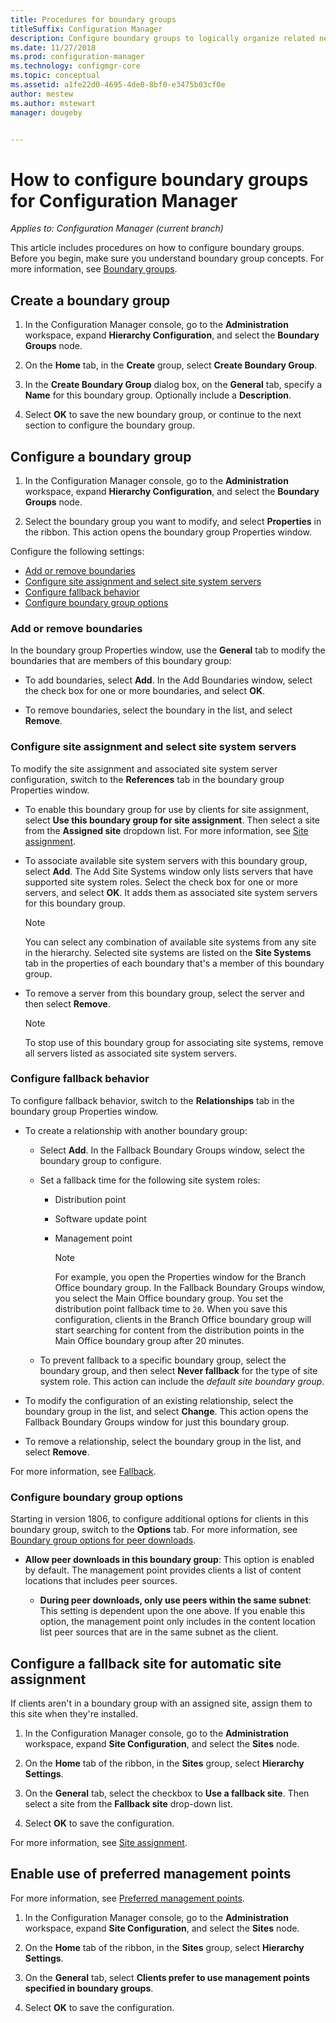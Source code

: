 ```yaml
---
title: Procedures for boundary groups
titleSuffix: Configuration Manager
description: Configure boundary groups to logically organize related network locations called boundaries.
ms.date: 11/27/2018
ms.prod: configuration-manager
ms.technology: configmgr-core
ms.topic: conceptual
ms.assetid: a1fe22d0-4695-4de0-8bf0-e3475b03cf0e
author: mestew
ms.author: mstewart
manager: dougeby


---
```


# How to configure boundary groups for Configuration Manager

*Applies to: Configuration Manager (current branch)*

This article includes procedures on how to configure boundary groups. Before you begin, make sure you understand boundary group concepts. For more information, see [Boundary groups](boundary-groups.md).



## <a name="bkmk_create"></a> Create a boundary group  

1.  In the Configuration Manager console, go to the **Administration** workspace, expand **Hierarchy Configuration**, and select the **Boundary Groups** node.  

2.  On the **Home** tab, in the **Create** group, select **Create Boundary Group**.  

3.  In the **Create Boundary Group** dialog box, on the **General** tab, specify a **Name** for this boundary group. Optionally include a **Description**.  

4.  Select **OK** to save the new boundary group, or continue to the next section to configure the boundary group.  


## <a name="bkmk_config"></a> Configure a boundary group  

1.  In the Configuration Manager console, go to the **Administration** workspace, expand **Hierarchy Configuration**, and select the **Boundary Groups** node.  

2.  Select the boundary group you want to modify, and select **Properties** in the ribbon. This action opens the boundary group Properties window.  

Configure the following settings:  
- [Add or remove boundaries](#bkmk_add)  
- [Configure site assignment and select site system servers](#bkmk_references)  
- [Configure fallback behavior](#bkmk_bg-fallback)  
- [Configure boundary group options](#bkmk_options)  


### <a name="bkmk_add"></a> Add or remove boundaries

In the boundary group Properties window, use the **General** tab to modify the boundaries that are members of this boundary group:  

- To add boundaries, select **Add**. In the Add Boundaries window, select the check box for one or more boundaries, and select **OK**.  

- To remove boundaries, select the boundary in the list, and select **Remove**.  


### <a name="bkmk_references"></a> Configure site assignment and select site system servers

To modify the site assignment and associated site system server configuration, switch to the **References** tab in the boundary group Properties window.  

- To enable this boundary group for use by clients for site assignment, select **Use this boundary group for site assignment**. Then select a site from the **Assigned site** dropdown list. For more information, see [Site assignment](boundary-groups.md#site-assignment).  

- To associate available site system servers with this boundary group, select **Add**. The Add Site Systems window only lists servers that have supported site system roles. Select the check box for one or more servers, and select **OK**. It adds them as associated site system servers for this boundary group.  

    > [!NOTE]  
    >  You can select any combination of available site systems from any site in the hierarchy. Selected site systems are listed on the **Site Systems** tab in the properties of each boundary that's a member of this boundary group.  

- To remove a server from this boundary group, select the server and then select **Remove**.  

    > [!NOTE]  
    >  To stop use of this boundary group for associating site systems, remove all servers listed as associated site system servers.  


### <a name="bkmk_bg-fallback"></a> Configure fallback behavior

To configure fallback behavior, switch to the **Relationships** tab in the boundary group Properties window.  

- To create a relationship with another boundary group:  

  - Select **Add**. In the Fallback Boundary Groups window, select the boundary group to configure.  

  - Set a fallback time for the following site system roles:  
    - Distribution point  
    - Software update point  
    - Management point  

      > [!Note]  
      > For example, you open the Properties window for the Branch Office boundary group. In the Fallback Boundary Groups window, you select the Main Office boundary group. You set the distribution point fallback time to `20`. When you save this configuration, clients in the Branch Office boundary group will start searching for content from the distribution points in the Main Office boundary group after 20 minutes.  

  - To prevent fallback to a specific boundary group, select the boundary group, and then select **Never fallback** for the type of site system role. This action can include the *default site boundary group*.  

- To modify the configuration of an existing relationship, select the boundary group in the list, and select **Change**. This action opens the Fallback Boundary Groups window for just this boundary group.  
 
- To remove a relationship, select the boundary group in the list, and select **Remove**.  

For more information, see [Fallback](boundary-groups.md#fallback). 


### <a name="bkmk_options"></a> Configure boundary group options
<!--1356193-->
Starting in version 1806, to configure additional options for clients in this boundary group, switch to the **Options** tab. For more information, see [Boundary group options for peer downloads](boundary-groups.md#bkmk_bgoptions).

- **Allow peer downloads in this boundary group**: This option is enabled by default. The management point provides clients a list of content locations that includes peer sources.  

    - **During peer downloads, only use peers within the same subnet**: This setting is dependent upon the one above. If you enable this option, the management point only includes in the content location list peer sources that are in the same subnet as the client.  


## <a name="bkmk_site-fallback"></a> Configure a fallback site for automatic site assignment  

If clients aren't in a boundary group with an assigned site, assign them to this site when they're installed.

1.  In the Configuration Manager console, go to the **Administration** workspace, expand **Site Configuration**, and select the **Sites** node.  

2.  On the **Home** tab of the ribbon, in the **Sites** group, select **Hierarchy Settings**.  

3.  On the **General** tab, select the checkbox to **Use a fallback site**. Then select a site from the **Fallback site** drop-down list.  

4.  Select **OK** to save the configuration.  

For more information, see [Site assignment](boundary-groups.md#site-assignment).


## <a name="bkmk_proc-prefer"></a> Enable use of preferred management points  

For more information, see [Preferred management points](boundary-groups.md#bkmk_preferred).

1.  In the Configuration Manager console, go to the **Administration** workspace, expand **Site Configuration**, and select the **Sites** node.  

2. On the **Home** tab of the ribbon, in the **Sites** group, select **Hierarchy Settings**.  

3. On the **General** tab, select **Clients prefer to use management points specified in boundary groups**.  

4. Select **OK** to save the configuration.  

